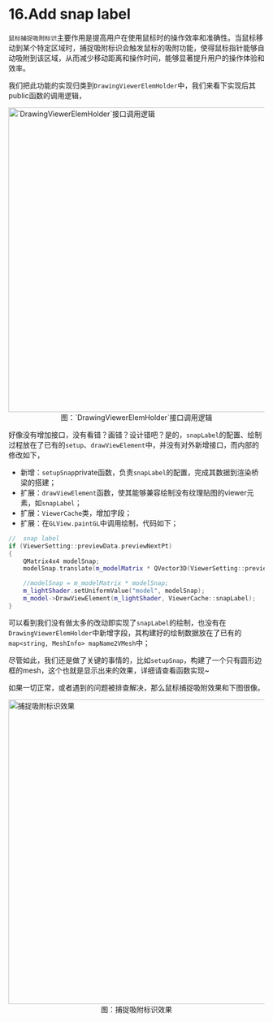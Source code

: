 # 16.Add snap label
`鼠标捕捉吸附标识`主要作用是提高用户在使用鼠标时的操作效率和准确性‌。当鼠标移动到某个特定区域时，捕捉吸附标识会触发鼠标的吸附功能，使得鼠标指针能够自动吸附到该区域，从而减少移动距离和操作时间，能够显著提升用户的操作体验和效率‌。

我们把此功能的实现归类到`DrawingViewerElemHolder`中，我们来看下实现后其public函数的调用逻辑，

<img src="../img/cad/image-65.png" alt="`DrawingViewerElemHolder`接口调用逻辑" width="600" align="middle" style="display: block; margin-left: auto; margin-right: auto;"/>
<figcaption style="text-align: center;">图：`DrawingViewerElemHolder`接口调用逻辑</figcaption>

好像没有增加接口，没有看错？画错？设计错吧？是的，`snapLabel`的配置、绘制过程放在了已有的`setup`、`drawViewElement`中，并没有对外新增接口，而内部的修改如下，

* 新增：`setupSnap`private函数，负责`snapLabel`的配置，完成其数据到渲染桥梁的搭建；
* 扩展：`drawViewElement`函数，使其能够兼容绘制没有纹理贴图的viewer元素，如`snapLabel`；
* 扩展：`ViewerCache`类，增加字段；
* 扩展：在`GLView.paintGL`中调用绘制，代码如下；

```c++
//  snap label
if (ViewerSetting::previewData.previewNextPt)
{
    QMatrix4x4 modelSnap;
    modelSnap.translate(m_modelMatrix * QVector3D(ViewerSetting::previewData.previewNextPt->X, ViewerSetting::previewData.previewNextPt->Y, ViewerSetting::previewData.previewNextPt->Z));

    //modelSnap = m_modelMatrix * modelSnap;
    m_lightShader.setUniformValue("model", modelSnap);
    m_model->DrawViewElement(m_lightShader, ViewerCache::snapLabel);
}
```

可以看到我们没有做太多的改动即实现了`snapLabel`的绘制，也没有在`DrawingViewerElemHolder`中新增字段，其构建好的绘制数据放在了已有的`map<string, MeshInfo> mapName2VMesh`中；

尽管如此，我们还是做了关键的事情的，比如`setupSnap`，构建了一个只有圆形边框的mesh，这个也就是显示出来的效果，详细请查看函数实现~

如果一切正常，或者遇到的问题被排查解决，那么鼠标捕捉吸附效果和下图很像。

<img src="../img/cad/image-66.png" alt="捕捉吸附标识效果" width="600" align="middle" style="display: block; margin-left: auto; margin-right: auto;"/>
<figcaption style="text-align: center;">图：捕捉吸附标识效果</figcaption>
